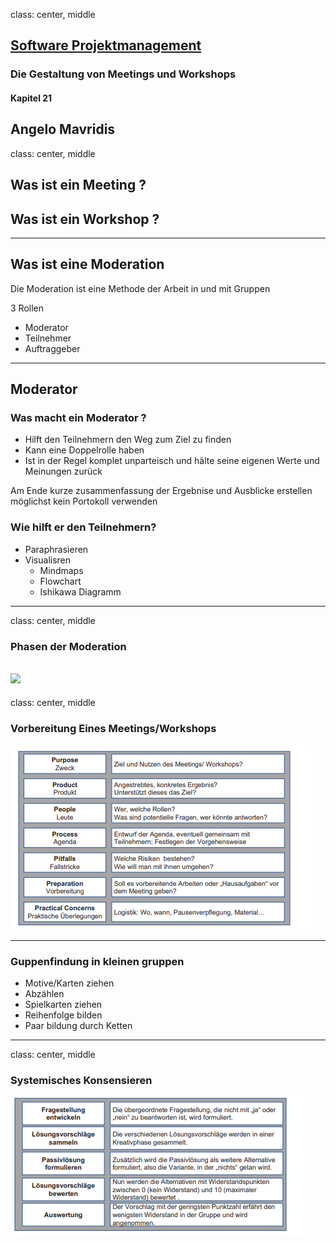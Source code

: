 class: center, middle

## [Software Projektmanagement](index.html)

### Die Gestaltung von Meetings und Workshops

#### Kapitel 21

Angelo Mavridis
---
class: center, middle

## Was ist ein Meeting ?

## Was ist ein Workshop ?

---

## Was ist eine Moderation

Die Moderation ist eine Methode der Arbeit in und mit Gruppen

3 Rollen
 * Moderator
 * Teilnehmer 
 * Auftraggeber

---

## Moderator

 ### Was macht ein Moderator ?
 - Hilft den Teilnehmern den Weg zum Ziel zu finden
 - Kann eine Doppelrolle haben
 - Ist in der Regel komplet unparteisch und hälte seine eigenen Werte und Meinungen zurück
  
Am Ende kurze zusammenfassung der Ergebnise und Ausblicke erstellen\
möglichst kein Portokoll verwenden

 ### Wie hilft er den Teilnehmern?
 - Paraphrasieren 
 - Visualisren
    - Mindmaps
    - Flowchart
    - Ishikawa Diagramm
---
class: center, middle

### Phasen der Moderation

![](media/kapitel21/Moderations_phasen.PNG)
---
class: center, middle

 ### Vorbereitung Eines Meetings/Workshops

 ![](media/kapitel21/7-ps.PNG)

---
### Guppenfindung in kleinen gruppen

- Motive/Karten ziehen
- Abzählen
- Spielkarten ziehen
- Reihenfolge bilden
- Paar bildung durch Ketten

---

class: center, middle

 ### Systemisches Konsensieren

  ![](media/kapitel21/Systemisches_Konsensieren.PNG)